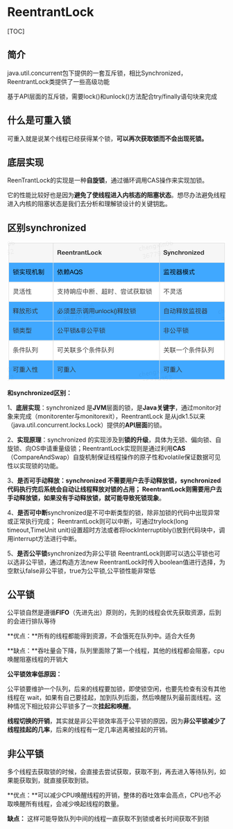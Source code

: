 # ReentrantLock

[TOC]

## 简介

java.util.concurrent包下提供的一套互斥锁，相比Synchronized，ReentrantLock类提供了一些高级功能

 基于API层面的互斥锁，需要lock()和unlock()方法配合try/finally语句块来完成



## 什么是可重入锁

可重入就是说某个线程已经获得某个锁，**可以再次获取锁而不会出现死锁。**



## 底层实现

 ReenTrantLock的实现是一种**自旋锁**，通过循环调用CAS操作来实现加锁。

它的性能比较好也是因为**避免了使线程进入内核态的阻塞状态**。想尽办法避免线程进入内核的阻塞状态是我们去分析和理解锁设计的关键钥匙。





## 区别synchronized

![img](images/412d294ff5535bbcddc0d979b2a339e6102264.png)

**和synchronized区别：**

 1、**底层实现**：synchronized 是**JVM**层面的锁，是**Java关键字**，通过monitor对象来完成（monitorenter与monitorexit），ReentrantLock 是从jdk1.5以来（java.util.concurrent.locks.Lock）提供的**API层面**的锁。

 2、**实现原理**：synchronized 的实现涉及到**锁的升级**，具体为无锁、偏向锁、自旋锁、向OS申请重量级锁；ReentrantLock实现则是通过利用**CAS**（CompareAndSwap）自旋机制保证线程操作的原子性和volatile保证数据可见性以实现锁的功能。

 3、**是否可手动释放：synchronized 不需要用户去手动释放锁，synchronized 代码执行完后系统会自动让线程释放对锁的占用； ReentrantLock则需要用户去手动释放锁，如果没有手动释放锁，就可能导致死锁现象**。

 4、**是否可中断**synchronized是不可中断类型的锁，除非加锁的代码中出现异常或正常执行完成； ReentrantLock则可以中断，可通过trylock(long timeout,TimeUnit unit)设置超时方法或者将lockInterruptibly()放到代码块中，调用interrupt方法进行中断。

 5、**是否公平锁**synchronized为非公平锁 ReentrantLock则即可以选公平锁也可以选非公平锁，通过构造方法new ReentrantLock时传入boolean值进行选择，为空默认false非公平锁，true为公平锁,公平锁性能非常低





## 公平锁

公平锁自然是遵循**FIFO**（先进先出）原则的，先到的线程会优先获取资源，后到的会进行排队等待

 **优点：**所有的线程都能得到资源，不会饿死在队列中。适合大任务

 **缺点：**吞吐量会下降，队列里面除了第一个线程，其他的线程都会阻塞，cpu唤醒阻塞线程的开销大



**公平锁效率低原因：**

 公平锁要维护一个队列，后来的线程要加锁，即使锁空闲，也要先检查有没有其他线程在 wait，如果有自己要挂起，加到队列后面，然后唤醒队列最前面线程。这种情况下相比较非公平锁多了一次**挂起和唤醒**。

 **线程切换的开销**，其实就是非公平锁效率高于公平锁的原因，因为**非公平锁减少了线程挂起的几率**，后来的线程有一定几率逃离被挂起的开销。



## 非公平锁

多个线程去获取锁的时候，会直接去尝试获取，获取不到，再去进入等待队列，如果能获取到，就直接获取到锁。

 **优点：**可以减少CPU唤醒线程的开销，整体的吞吐效率会高点，CPU也不必取唤醒所有线程，会减少唤起线程的数量。

 **缺点：** 这样可能导致队列中间的线程一直获取不到锁或者长时间获取不到锁









